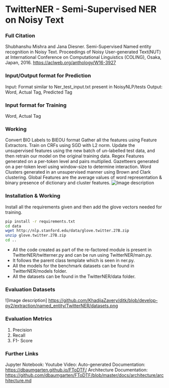 # TwitterNER - Semi-Supervised NER on Noisy Text

### Full Citation
Shubhanshu Mishra and Jana Diesner. Semi-Supervised Named entity recognition in Noisy Text. Proceedings of Noisy User-generated Text(NUT) at International Conference on Computational Linguistics (COLING), Osaka, Japan, 2016. https://aclweb.org/anthology/W16-3927

### Input/Output format for Prediction
Input: Format similar to Ner_test_input.txt present in NoisyNLP/tests
Output: Word, Actual Tag, Predicted Tag

### Input format for Training
Word, Actual Tag

### Working
Convert BIO Labels to BIEOU format Gather all the features using Feature Extractors. Train on CRFs using SGD with L2 norm. Update the unsupervised features using the new batch of un-labelled test data, and then retrain our model on the original training data. Regex Features generated on a per-token level and pairs multiplied. Gazetteers generated on a per-token level using window-size to determine interaction. Word Clusters generated in an unsupervised manner using Brown and Clark clustering. Global Features are the average values of word representation & binary presence of dictionary and cluster features.
![Image description](https://github.com/napsternxg/TwitterNER/blob/master/COLING2016-WNUT-Model-Architechture.png)

### Installation & Working
Install all the requirements given and then add the glove vectors needed for training. 

```sh
pip install -r requirements.txt
cd data
wget http://nlp.stanford.edu/data/glove.twitter.27B.zip
unzip glove.twitter.27B.zip
cd ..
```

* All the code created as part of the re-factored module is present in TwitterNER/twitterner.py and can be run using TwitterNER/main.py. 
* It follows the parent class template which is seen in ner.py. 
* All the models for the benchmark datasets can be found in TwitterNER/models folder.
* All the datasets can be found in the TwitterNER/data folder. 

### Evaluation Datasets
![Image description] https://github.com/KhadijaZavery/ditk/blob/develop-py2/extraction/named_entity/TwitterNER/datasets.png

### Evaluation Metrics
1. Precision
2. Recall
3. F1- Score

### Further Links
Jupyter Notebook: 
Youtube Video: 
Auto-generated Documentation: https://dbaumgarten.github.io/FToDTF/
Architecture Documentation: https://github.com/dbaumgarten/FToDTF/blob/master/docs/architecture/architecture.md
